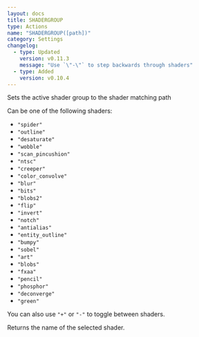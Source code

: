 ```yaml
---
layout: docs
title: SHADERGROUP
type: Actions
name: "SHADERGROUP([path])"
category: Settings
changelog:
  - type: Updated
    version: v0.11.3
    message: "Use `\"-\"` to step backwards through shaders"
  - type: Added
    version: v0.10.4
---
```

Sets the active shader group to the shader matching path

Can be one of the following shaders:

* `"spider"`
* `"outline"`
* `"desaturate"`
* `"wobble"`
* `"scan_pincushion"`
* `"ntsc"`
* `"creeper"`
* `"color_convolve"`
* `"blur"`
* `"bits"`
* `"blobs2"`
* `"flip"`
* `"invert"`
* `"notch"`
* `"antialias"`
* `"entity_outline"`
* `"bumpy"`
* `"sobel"`
* `"art"`
* `"blobs"`
* `"fxaa"`
* `"pencil"`
* `"phosphor"`
* `"deconverge"`
* `"green"`

You can also use `"+"` or `"-"` to toggle between shaders.

Returns the name of the selected shader.
